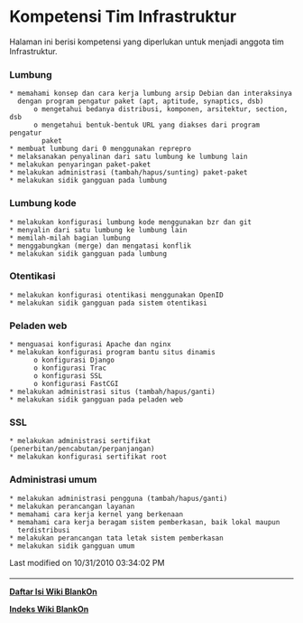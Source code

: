 # Kompetensi Tim Infrastruktur
Halaman ini berisi kompetensi yang diperlukan untuk menjadi anggota tim
Infrastruktur.

### Lumbung
    * memahami konsep dan cara kerja lumbung arsip Debian dan interaksinya
      dengan program pengatur paket (apt, aptitude, synaptics, dsb)
          o mengetahui bedanya distribusi, komponen, arsitektur, section, dsb
          o mengetahui bentuk-bentuk URL yang diakses dari program pengatur
            paket
    * membuat lumbung dari 0 menggunakan reprepro
    * melaksanakan penyalinan dari satu lumbung ke lumbung lain
    * melakukan penyaringan paket-paket
    * melakukan administrasi (tambah/hapus/sunting) paket-paket
    * melakukan sidik gangguan pada lumbung

### Lumbung kode
    * melakukan konfigurasi lumbung kode menggunakan bzr dan git
    * menyalin dari satu lumbung ke lumbung lain
    * memilah-milah bagian lumbung
    * menggabungkan (merge) dan mengatasi konflik
    * melakukan sidik gangguan pada lumbung

### Otentikasi
    * melakukan konfigurasi otentikasi menggunakan OpenID
    * melakukan sidik gangguan pada sistem otentikasi

### Peladen web
    * menguasai konfigurasi Apache dan nginx
    * melakukan konfigurasi program bantu situs dinamis
          o konfigurasi Django
          o konfigurasi Trac
          o konfigurasi SSL
          o konfigurasi FastCGI
    * melakukan administrasi situs (tambah/hapus/ganti)
    * melakukan sidik gangguan pada peladen web

### SSL
    * melakukan administrasi sertifikat (penerbitan/pencabutan/perpanjangan)
    * melakukan konfigurasi sertifikat root

### Administrasi umum
    * melakukan administrasi pengguna (tambah/hapus/ganti)
    * melakukan perancangan layanan
    * memahami cara kerja kernel yang berkenaan
    * memahami cara kerja beragam sistem pemberkasan, baik lokal maupun
      terdistribusi
    * melakukan perancangan tata letak sistem pemberkasan
    * melakukan sidik gangguan umum

Last modified on 10/31/2010 03:34:02 PM
#### 
    
 
 
---
[**Daftar Isi Wiki BlankOn**](/wiki/DaftarIsi/index.html)
 
[**Indeks Wiki BlankOn**](/wiki/Indeks.html)
